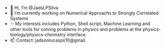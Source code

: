 - 👋 Hi, I’m @JadsLPSilva
- 👀 I’m currently working on Numerical Approachs to Strongly Correlated Systems
- ✨ My interests includes Python, Shell script, Machine Learning and other tools for solving problems in physics and problems at the physics-biology/physics-chemistry interface. 
- 📫 Contact: jadsonlucasps10@gmail.

<!---
JadsLPSilva/JadsLPSilva is a ✨ special ✨ repository because its `README.md` (this file) appears on your GitHub profile.
You can click the Preview link to take a look at your changes.
--->
